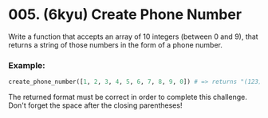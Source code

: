 # 005. (6kyu) Create Phone Number

Write a function that accepts an array of 10 integers (between 0 and 9), that returns a string of those numbers in the form of a phone number.

### Example:

```python
create_phone_number([1, 2, 3, 4, 5, 6, 7, 8, 9, 0]) # => returns "(123) 456-7890"
```

The returned format must be correct in order to complete this challenge.
Don't forget the space after the closing parentheses!
